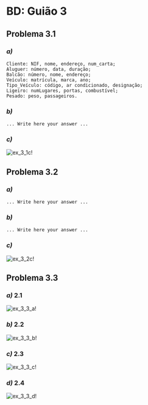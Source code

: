 # BD: Guião 3


## ​Problema 3.1
 
### *a)*

```
Cliente: NIF, nome, endereço, num_carta;
Aluguer: número, data, duração;
Balcão: número, nome, endereço;
Veículo: matrícula, marca, ano;
Tipo_Veículo: código, ar condicionado, designação;
Ligeiro: numLugares, portas, combustível;
Pesado: peso, passageiros. 
```


### *b)* 

```
... Write here your answer ...
```


### *c)* 

![ex_3_1c!](ex_3_1c.jpg "AnImage")


## ​Problema 3.2

### *a)*

```
... Write here your answer ...
```


### *b)* 

```
... Write here your answer ...
```


### *c)* 

![ex_3_2c!](ex_3_2c.jpg "AnImage")


## ​Problema 3.3


### *a)* 2.1

![ex_3_3_a!](ex_3_3a.jpg "AnImage")

### *b)* 2.2

![ex_3_3_b!](ex_3_3b.jpg "AnImage")

### *c)* 2.3

![ex_3_3_c!](ex_3_3c.jpg "AnImage")

### *d)* 2.4

![ex_3_3_d!](ex_3_3d.jpg "AnImage")